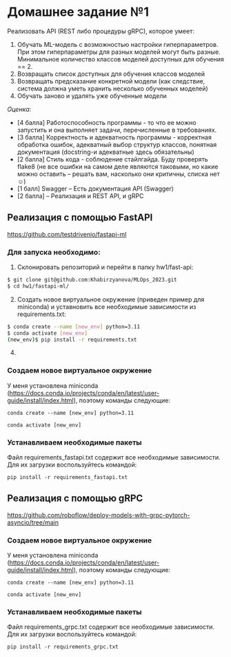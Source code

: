 # Домашнее задание №1 

Реализовать API (REST либо процедуры gRPC), которое умеет:


1. Обучать ML-модель с возможностью настройки гиперпараметров. При этом гиперпараметры для разных моделей могут быть разные. Минимальное количество классов моделей доступных для обучения == 2.
2. Возвращать список доступных для обучения классов моделей
3. Возвращать предсказание конкретной модели (как следствие, система должна уметь хранить несколько обученных моделей)
4. Обучать заново и удалять уже обученные модели

*Оценка*:
* [4 балла] Работоспособность программы - то что ее можно запустить и она выполняет задачи, перечисленные в требованиях.
* [3 балла] Корректность и адекватность программы - корректная обработка ошибок, адекватный выбор структур классов, понятная документация (docstring-и адекватные здесь обязательны)
* [2 балла] Стиль кода - соблюдение стайлгайда. Буду проверять flake8 (не все ошибки на самом деле являются таковыми, но какие можно оставить – решать вам, насколько они критичны, списка нет☺)
* [1 балл] Swagger – Есть документация API (Swagger)
* [2 балла] – Реализация и REST API, и gRPC

## Реализация с помощью FastAPI

https://github.com/testdrivenio/fastapi-ml

### Для запуска необходимо:

1. Склонировать репозиторий и перейти в папку hw1/fast-api:

```bash
$ git clone git@github.com:Khabirzyanova/MLOps_2023.git
$ cd hw1/fastapi-ml/
```

2. Создать новое виртуальное окружение (приведен пример для miniconda) и уставновить все необходимые зависимости из requirements.txt:
```bash
$ conda create --name [new_env] python=3.11
$ conda activate [new_env]
(new_env)$ pip install -r requirements.txt
```
4. 

### Создаем новое виртуальное окружение

У меня установлена miniconda (https://docs.conda.io/projects/conda/en/latest/user-guide/install/index.html), поэтому команды следующие:

`conda create --name [new_env] python=3.11`

`conda activate [new_env]`


### Устанавливаем необходимые пакеты
Файл requirements_fastapi.txt содержит все необходимые зависимости. Для их загрузки воспользуйтесь командой:

`pip install -r requirements_fastapi.txt`


## Реализация с помощью gRPC 

https://github.com/roboflow/deploy-models-with-grpc-pytorch-asyncio/tree/main

### Создаем новое виртуальное окружение

У меня установлена miniconda (https://docs.conda.io/projects/conda/en/latest/user-guide/install/index.html), поэтому команды следующие:

`conda create --name [new_env] python=3.11`

`conda activate [new_env]`

### Устанавливаем необходимые пакеты
Файл requirements_grpc.txt содержит все необходимые зависимости. Для их загрузки воспользуйтесь командой:

`pip install -r requirements_grpc.txt`
